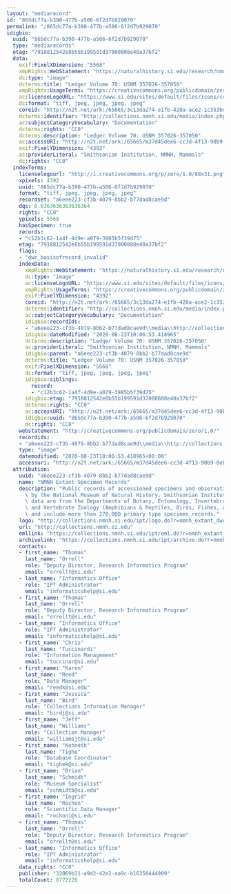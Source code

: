 ```yaml
---
layout: "mediarecord"
id: "865dc77a-b390-477b-a506-6f2d7b929070"
permalink: "/865dc77a-b390-477b-a506-6f2d7b929070"
idigbio:
  uuid: "865dc77a-b390-477b-a506-6f2d7b929070"
  type: "mediarecords"
  etag: "7918812542e8b55b199591d37000808e40a37bf2"
  data:
    exif:PixelXDimension: "5568"
    xmpRights:WebStatement: "https://naturalhistory.si.edu/research/nmnh-collections/museum-collections-policies"
    dc:type: "image"
    dcterms:title: "Ledger Volume 70: USNM 357026-357050"
    xmpRights:UsageTerms: "https://creativecommons.org/publicdomain/zero/1.0/"
    ac:licenseLogoURL: "https://www.si.edu/sites/default/files/icons/cc0.svg"
    dc:format: "tiff, jpeg, jpeg, jpeg, jpeg"
    coreid: "http://n2t.net/ark:/65665/3c13da274-e1fb-428a-ace2-1c353bd1283a"
    dcterms:identifier: "http://collections.nmnh.si.edu/media/index.php?irn=14721050"
    ac:subjectCategoryVocabulary: "Documentation"
    dcterms:rights: "CC0"
    dcterms:description: "Ledger Volume 70: USNM 357026-357050"
    ac:accessURI: "http://n2t.net/ark:/65665/m37d45dee6-cc3d-4f13-90b9-8eb889b4e5f2"
    exif:PixelYDimension: "4392"
    ac:providerLiteral: "Smithsonian Institution, NMNH, Mammals"
    dc:rights: "CC0"
  indexTerms:
    licenselogourl: "http://i.creativecommons.org/p/zero/1.0/88x31.png"
    xpixels: 4392
    uuid: "865dc77a-b390-477b-a506-6f2d7b929070"
    format: "tiff, jpeg, jpeg, jpeg, jpeg"
    recordset: "a6eee223-cf3b-4079-8bb2-b77dad8cae9d"
    dqs: 0.6363636363636364
    rights: "CC0"
    ypixels: 5568
    hasSpecimen: true
    records:
    - "c12b3c62-1a4f-4d9e-a079-3985b5f39d75"
    etag: "7918812542e8b55b199591d37000808e40a37bf2"
    flags:
    - "dwc_basisofrecord_invalid"
    indexData:
      xmpRights:WebStatement: "https://naturalhistory.si.edu/research/nmnh-collections/museum-collections-policies"
      dc:type: "image"
      ac:licenseLogoURL: "https://www.si.edu/sites/default/files/icons/cc0.svg"
      xmpRights:UsageTerms: "https://creativecommons.org/publicdomain/zero/1.0/"
      exif:PixelYDimension: "4392"
      coreid: "http://n2t.net/ark:/65665/3c13da274-e1fb-428a-ace2-1c353bd1283a"
      dcterms:identifier: "http://collections.nmnh.si.edu/media/index.php?irn=14721050"
      ac:subjectCategoryVocabulary: "Documentation"
      idigbio:recordIds:
      - "a6eee223-cf3b-4079-8bb2-b77dad8cae9d\\media\\http://collections.nmnh.si.edu/media/index.php?irn=14721050"
      idigbio:dateModified: "2020-08-23T10:06:53.418965"
      dcterms:description: "Ledger Volume 70: USNM 357026-357050"
      ac:providerLiteral: "Smithsonian Institution, NMNH, Mammals"
      idigbio:parent: "a6eee223-cf3b-4079-8bb2-b77dad8cae9d"
      dcterms:title: "Ledger Volume 70: USNM 357026-357050"
      exif:PixelXDimension: "5568"
      dc:format: "tiff, jpeg, jpeg, jpeg, jpeg"
      idigbio:siblings:
        record:
        - "c12b3c62-1a4f-4d9e-a079-3985b5f39d75"
      idigbio:etag: "7918812542e8b55b199591d37000808e40a37bf2"
      dcterms:rights: "CC0"
      ac:accessURI: "http://n2t.net/ark:/65665/m37d45dee6-cc3d-4f13-90b9-8eb889b4e5f2"
      idigbio:uuid: "865dc77a-b390-477b-a506-6f2d7b929070"
      dc:rights: "CC0"
    webstatement: "http://creativecommons.org/publicdomain/zero/1.0/"
    recordids:
    - "a6eee223-cf3b-4079-8bb2-b77dad8cae9d\\media\\http://collections.nmnh.si.edu/media/index.php?irn=14721050"
    type: "image"
    datemodified: "2020-08-23T10:06:53.418965+00:00"
    accessuri: "http://n2t.net/ark:/65665/m37d45dee6-cc3d-4f13-90b9-8eb889b4e5f2"
  attribution:
    uuid: "a6eee223-cf3b-4079-8bb2-b77dad8cae9d"
    name: "NMNH Extant Specimen Records"
    description: "Public records of accessioned specimens and observations curated\
      \ by the National Museum of Natural History, Smithsonian Institution. These\
      \ data are from the Departments of Botany, Entomology, Invertebrate Zoology\
      \ and Vertebrate Zoology (Amphibians & Reptiles, Birds, Fishes, and Mammals)\
      \ and include more than 270,000 primary type specimen records."
    logo: "http://collections.nmnh.si.edu/ipt/logo.do?r=nmnh_extant_dwc-a"
    url: "http://collections.nmnh.si.edu"
    emllink: "https://collections.nmnh.si.edu/ipt/eml.do?r=nmnh_extant_dwc-a"
    archivelink: "https://collections.nmnh.si.edu/ipt/archive.do?r=nmnh_extant_dwc-a"
    contacts:
    - first_name: "Thomas"
      last_name: "Orrell"
      role: "Deputy Director, Research Informatics Program"
      email: "orrellt@si.edu"
    - last_name: "Informatics Office"
      role: "IPT Administrator"
      email: "informaticshelp@si.edu"
    - first_name: "Thomas"
      last_name: "Orrell"
      role: "Deputy Director, Research Informatics Program"
      email: "orrellt@si.edu"
    - last_name: "Informatics Office"
      role: "IPT Administrator"
      email: "informaticshelp@si.edu"
    - first_name: "Chris"
      last_name: "Tuccinardi"
      role: "Information Management"
      email: "tuccinar@si.edu"
    - first_name: "Karen"
      last_name: "Reed"
      role: "Data Manager"
      email: "reedk@si.edu"
    - first_name: "Jessica"
      last_name: "Bird"
      role: "Collections Information Manager"
      email: "birdj@si.edu"
    - first_name: "Jeff"
      last_name: "Williams"
      role: "Collection Manager"
      email: "williamsjt@si.edu"
    - first_name: "Kenneth"
      last_name: "Tighe"
      role: "Database Coordinator"
      email: "tighek@si.edu"
    - first_name: "Brian"
      last_name: "Schmidt"
      role: "Museum Specialist"
      email: "schmidtb@si.edu"
    - first_name: "Ingrid"
      last_name: "Rochon"
      role: "Scientific Data Manager"
      email: "rochoni@si.edu"
    - first_name: "Thomas"
      last_name: "Orrell"
      role: "Deputy Director, Research Informatics Program"
      email: "orrellt@si.edu"
    - last_name: "Informatics Office"
      role: "IPT Administrator"
      email: "informaticshelp@si.edu"
    data_rights: "CC0"
    publisher: "32069b11-a9d2-42e2-aa9c-b16350444909"
    totalCount: 8772226
---
```

